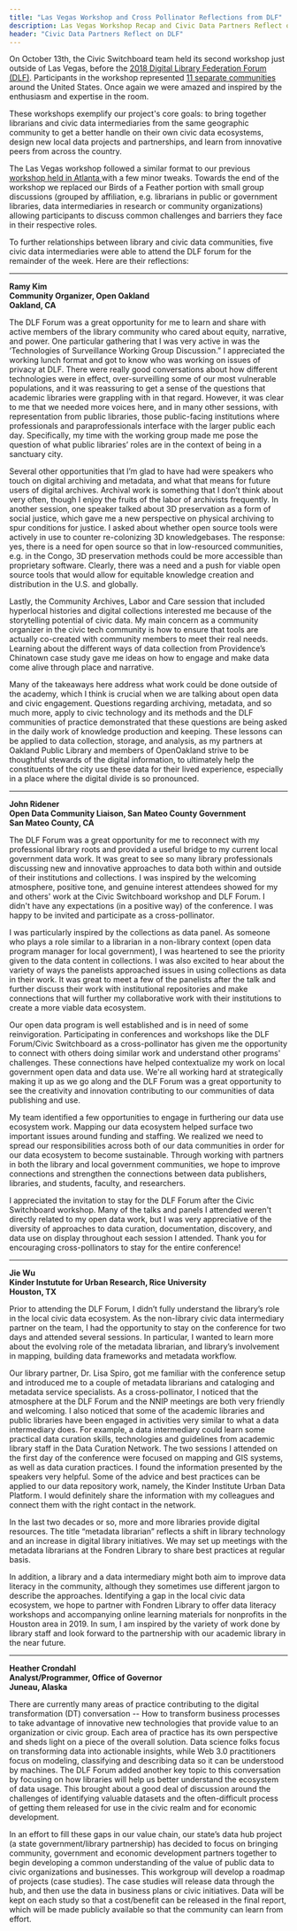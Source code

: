 ```yaml
---
title: "Las Vegas Workshop and Cross Pollinator Reflections from DLF"
description: Las Vegas Workshop Recap and Civic Data Partners Reflect on DLF
header: "Civic Data Partners Reflect on DLF"
---
```


On October 13th, the Civic Switchboard team held its second  workshop just outside of Las Vegas, before the [2018 Digital Library Federation Forum (DLF)](https://forum2018.diglib.org/). Participants in the workshop represented [11 separate communities](https://civic-switchboard.github.io/updates/post_10) around the United States.  Once again we were amazed and inspired by the enthusiasm and expertise in the room. 

These workshops exemplify our project's core goals: to bring together librarians and civic data intermediaries from the same geographic community to get a better handle on their own civic data ecosystems, design new local data projects and partnerships, and learn from innovative peers from across the country. 

The Las Vegas workshop followed a similar format to our previous [workshop held in Atlanta ](https://civic-switchboard.github.io/updates/post_8) with a few  minor tweaks.  Towards the end of the workshop we replaced our Birds of a Feather portion with small group discussions (grouped by affiliation, e.g. librarians in public or government libraries, data intermediaries in research or community organizations) allowing participants to discuss common challenges and barriers they face in their respective roles.   


To further relationships between library and civic data communities, five civic data intermediaries were able to attend the DLF forum for the remainder of the week.  Here are their reflections: 

***

**Ramy Kim**  
**Community Organizer, Open Oakland**  
**Oakland, CA**  

The DLF Forum was a great opportunity for me to learn and share with active members of the library community who cared about equity, narrative, and power. One particular gathering that I was very active in was the ‘Technologies of Surveillance Working Group Discussion.” I appreciated the working lunch format and got to know who was working on issues of privacy at DLF. There were really good conversations about how different technologies were in effect, over-surveilling some of our most vulnerable populations, and it was reassuring to get a sense of the questions that academic libraries were grappling with in that regard. However, it was clear to me that we needed more voices here, and in many other sessions, with representation from public libraries, those public-facing institutions where professionals and paraprofessionals interface with the larger public each day. Specifically, my time with the working group made me pose the question of what public libraries’ roles are in the context of being in a sanctuary city.

Several other opportunities that I’m glad to have had were speakers who touch on digital archiving and metadata, and what that means for future users of digital archives. Archival work is something that I don’t think about very often, though I enjoy the fruits of the labor of archivists frequently.  In another session, one speaker talked about 3D preservation as a form of social justice, which gave me a new perspective on physical archiving to spur conditions for justice. I asked about whether open source tools were actively in use to counter re-colonizing 3D knowledgebases. The response: yes, there is a need for open source so that in low-resourced communities, e.g. in the Congo, 3D preservation methods could be more accessible than proprietary software. Clearly, there was a need and a push for viable open source tools that would allow for equitable knowledge creation and distribution in the U.S. and globally.

Lastly, the Community Archives, Labor and Care session that included hyperlocal histories and digital collections interested me because of the storytelling potential of civic data. My main concern as a community organizer in the civic tech community is how to ensure that tools are actually co-created with community members to meet their real needs. Learning about the different ways of data collection from Providence’s Chinatown case study gave me ideas on how to engage and make data come alive through place and narrative.

Many of the takeaways here address what work could be done outside of the academy, which I think is crucial when we are talking about open data and civic engagement. Questions regarding archiving, metadata, and so much more, apply to civic technology and its methods and the DLF communities of practice demonstrated that these questions are being asked in the daily work of knowledge production and keeping. These lessons can be applied to data collection, storage, and analysis, as my partners at Oakland Public Library and members of OpenOakland strive to be thoughtful stewards of the digital information, to ultimately help the constituents of the city use these data for their lived experience, especially in a place where the digital divide is so pronounced.

***

**John Ridener**  
**Open Data Community Liaison, San Mateo County Government**  
**San Mateo County, CA**  

The DLF Forum was a great opportunity for me to reconnect with my professional library roots and provided a useful bridge to my current local government data work. It was great to see so many library professionals discussing new and innovative approaches to data both within and outside of their institutions and collections. I was inspired by the welcoming atmosphere, positive tone, and genuine interest attendees showed for my and others' work at the Civic Switchboard workshop and DLF Forum. I didn't have any expectations (in a positive way) of the conference. I was happy to be invited and participate as a cross-pollinator.
 
I was particularly inspired by the collections as data panel. As someone who plays a role similar to a librarian in a non-library context (open data program manager for local government), I was heartened to see the priority given to the data content in collections. I was also excited to hear about the variety of ways the panelists approached issues in using collections as data in their work. It was great to meet a few of the panelists after the talk and further discuss their work with institutional repositories and make connections that will further my collaborative work with their institutions to create a more viable data ecosystem.
 
Our open data program is well established and is in need of some reinvigoration. Participating in conferences and workshops like the DLF Forum/Civic Switchboard as a cross-pollinator has given me the opportunity to connect with others doing similar work and understand other programs' challenges. These connections have helped contextualize my work on local government open data and data use. We're all working hard at strategically making it up as we go along and the DLF Forum was a great opportunity to see the creativity and innovation contributing to our communities of data publishing and use.
 
My team identified a few opportunities to engage in furthering our data use ecosystem work. Mapping our data ecosystem helped surface two important issues around funding and staffing. We realized we need to spread our responsibilities across both of our data communities in order for our data ecosystem to become sustainable. Through working with partners in both the library and local government communities, we hope to improve connections and strengthen the connections between data publishers, libraries, and students, faculty, and researchers.
 
I appreciated the invitation to stay for the DLF Forum after the Civic Switchboard workshop. Many of the talks and panels I attended weren't directly related to my open data work, but I was very appreciative of the diversity of approaches to data curation, documentation, discovery, and data use on display throughout each session I attended. Thank you for encouraging cross-pollinators to stay for the entire conference!
 
***

**Jie Wu**   
**Kinder Instutute for Urban Research, Rice University**  
**Houston, TX**  

Prior to attending the DLF Forum, I didn’t fully understand the library’s role in the local civic data ecosystem. As the non-library civic data intermediary partner on the team, I had the opportunity to stay on the conference for two days and attended several sessions. In particular, I wanted to learn more about the evolving role of the metadata librarian, and library’s involvement in mapping, building data frameworks and metadata workflow.
 
Our library partner, Dr. Lisa Spiro, got me familiar with the conference setup and introduced me to a couple of metadata librarians and cataloging and metadata service specialists.  As a cross-pollinator, I noticed that the atmosphere at the DLF Forum and the NNIP meetings are both very friendly and welcoming.  I also noticed that some of the academic libraries and public libraries have been engaged in activities very similar to what a data intermediary does. For example, a data intermediary could learn some practical data curation skills, technologies and guidelines from academic library staff in the Data Curation Network.  The two sessions I attended on the first day of the conference were focused on mapping and GIS systems, as well as data curation practices. I found the information presented by the speakers very helpful. Some of the advice and best practices can be applied to our data repository work, namely, the Kinder Institute Urban Data Platform. I would definitely share the information with my colleagues and connect them with the right contact in the network.
 
In the last two decades or so, more and more libraries provide digital resources. The title “metadata librarian” reflects a shift in library technology and an increase in digital library initiatives. We may set up meetings with the metadata librarians at the Fondren Library to share best practices at regular basis.
 
In addition, a library and a data intermediary might both aim to improve data literacy in the community, although they sometimes use different jargon to describe the approaches. Identifying a gap in the local civic data ecosystem, we hope to partner with Fondren Library to offer data literacy workshops and accompanying online learning materials for nonprofits in the Houston area in 2019. In sum, I am inspired by the variety of work done by library staff and look forward to the partnership with our academic library in the near future.
 
***

**Heather Crondahl**  
**Analyst/Programmer, Office of Governor**    
**Juneau, Alaska**  

There are currently many areas of practice contributing to the digital transformation (DT) conversation -- How to transform business processes to take advantage of innovative new technologies that provide value to an organization or civic group. Each area of practice has its own perspective and sheds light on a piece of the overall solution. Data science folks focus on transforming data into actionable insights, while Web 3.0 practitioners focus on modeling, classifying and describing data so it can be understood by machines.  The DLF Forum added another key topic to this conversation by focusing on how libraries will help us better understand the ecosystem of data usage. This brought about a good deal of discussion around the challenges of identifying valuable datasets and the often-difficult process of getting them released for use in the civic realm and for economic development.
 
In an effort to fill these gaps in our value chain, our state’s data hub project (a state government/library partnership) has decided to focus on bringing community, government and economic development partners together to begin developing a common understanding of the value of public data to civic organizations and businesses. This workgroup will develop a roadmap of projects (case studies). The case studies will release data through the hub, and then use the data in business plans or civic initiatives. Data will be kept on each study so that a cost/benefit can be released in the final report, which will be made publicly available so that the community can learn from effort.

